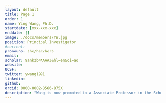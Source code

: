```yaml
---
layout: default
title: Page 1
order: 1
name: Ying Wang, Ph.D.
startdate: [xxx-xxx-xxx]
enddate: []
image: ./docs/members/YW.jpg
position: Principal Investigator
#current:
pronouns: she/her/hers
email: 
scholar: 9ankzb4AAAAJ&hl=en&oi=ao
website:
UCSF:
twitter: ywang1991
linkedin:
github:
orcid: 0000-0002-8566-875X
description: "Wang is now promoted to a Associate Professor in the School of Medicine  at SUSTech from 2022. Prior to joining to SUSTech, she was a postdoctoral research fellow at the University of California, Davis working on cardiac physiology and pathology using genetically encoded FRET-based biosensors, optical imaging and transgenetic mouse models.  She completed her Bachelor in Pharmaceutical Engineering degree in Guizhou University (2008-2012) and PhD in Cardiovasuclar Pharmacology in the Fudan University (2012-2016)."
---
```

